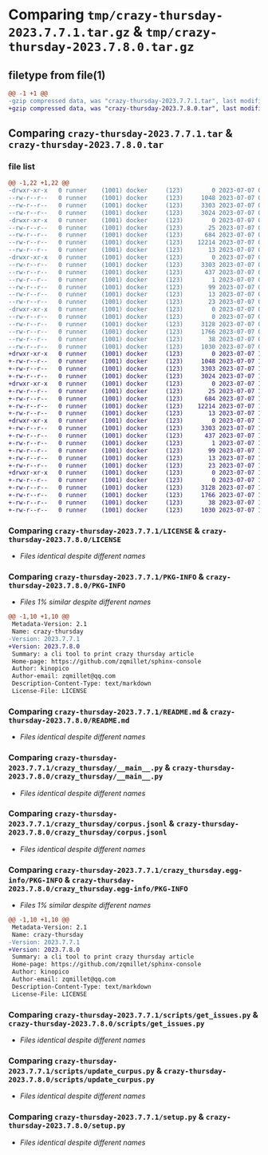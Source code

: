 # Comparing `tmp/crazy-thursday-2023.7.7.1.tar.gz` & `tmp/crazy-thursday-2023.7.8.0.tar.gz`

## filetype from file(1)

```diff
@@ -1 +1 @@
-gzip compressed data, was "crazy-thursday-2023.7.7.1.tar", last modified: Fri Jul  7 05:31:55 2023, max compression
+gzip compressed data, was "crazy-thursday-2023.7.8.0.tar", last modified: Fri Jul  7 17:30:55 2023, max compression
```

## Comparing `crazy-thursday-2023.7.7.1.tar` & `crazy-thursday-2023.7.8.0.tar`

### file list

```diff
@@ -1,22 +1,22 @@
-drwxr-xr-x   0 runner    (1001) docker     (123)        0 2023-07-07 05:31:55.990343 crazy-thursday-2023.7.7.1/
--rw-r--r--   0 runner    (1001) docker     (123)     1048 2023-07-07 05:31:42.000000 crazy-thursday-2023.7.7.1/LICENSE
--rw-r--r--   0 runner    (1001) docker     (123)     3303 2023-07-07 05:31:55.990343 crazy-thursday-2023.7.7.1/PKG-INFO
--rw-r--r--   0 runner    (1001) docker     (123)     3024 2023-07-07 05:31:42.000000 crazy-thursday-2023.7.7.1/README.md
-drwxr-xr-x   0 runner    (1001) docker     (123)        0 2023-07-07 05:31:55.990343 crazy-thursday-2023.7.7.1/crazy_thursday/
--rw-r--r--   0 runner    (1001) docker     (123)       25 2023-07-07 05:31:47.000000 crazy-thursday-2023.7.7.1/crazy_thursday/__init__.py
--rw-r--r--   0 runner    (1001) docker     (123)      684 2023-07-07 05:31:42.000000 crazy-thursday-2023.7.7.1/crazy_thursday/__main__.py
--rw-r--r--   0 runner    (1001) docker     (123)    12214 2023-07-07 05:31:47.000000 crazy-thursday-2023.7.7.1/crazy_thursday/corpus.jsonl
--rw-r--r--   0 runner    (1001) docker     (123)       13 2023-07-07 05:31:42.000000 crazy-thursday-2023.7.7.1/crazy_thursday/requirements.txt
-drwxr-xr-x   0 runner    (1001) docker     (123)        0 2023-07-07 05:31:55.990343 crazy-thursday-2023.7.7.1/crazy_thursday.egg-info/
--rw-r--r--   0 runner    (1001) docker     (123)     3303 2023-07-07 05:31:55.000000 crazy-thursday-2023.7.7.1/crazy_thursday.egg-info/PKG-INFO
--rw-r--r--   0 runner    (1001) docker     (123)      437 2023-07-07 05:31:55.000000 crazy-thursday-2023.7.7.1/crazy_thursday.egg-info/SOURCES.txt
--rw-r--r--   0 runner    (1001) docker     (123)        1 2023-07-07 05:31:55.000000 crazy-thursday-2023.7.7.1/crazy_thursday.egg-info/dependency_links.txt
--rw-r--r--   0 runner    (1001) docker     (123)       99 2023-07-07 05:31:55.000000 crazy-thursday-2023.7.7.1/crazy_thursday.egg-info/entry_points.txt
--rw-r--r--   0 runner    (1001) docker     (123)       13 2023-07-07 05:31:55.000000 crazy-thursday-2023.7.7.1/crazy_thursday.egg-info/requires.txt
--rw-r--r--   0 runner    (1001) docker     (123)       23 2023-07-07 05:31:55.000000 crazy-thursday-2023.7.7.1/crazy_thursday.egg-info/top_level.txt
-drwxr-xr-x   0 runner    (1001) docker     (123)        0 2023-07-07 05:31:55.990343 crazy-thursday-2023.7.7.1/scripts/
--rw-r--r--   0 runner    (1001) docker     (123)        0 2023-07-07 05:31:42.000000 crazy-thursday-2023.7.7.1/scripts/__init__.py
--rw-r--r--   0 runner    (1001) docker     (123)     3128 2023-07-07 05:31:42.000000 crazy-thursday-2023.7.7.1/scripts/get_issues.py
--rw-r--r--   0 runner    (1001) docker     (123)     1766 2023-07-07 05:31:42.000000 crazy-thursday-2023.7.7.1/scripts/update_curpus.py
--rw-r--r--   0 runner    (1001) docker     (123)       38 2023-07-07 05:31:55.990343 crazy-thursday-2023.7.7.1/setup.cfg
--rw-r--r--   0 runner    (1001) docker     (123)     1030 2023-07-07 05:31:42.000000 crazy-thursday-2023.7.7.1/setup.py
+drwxr-xr-x   0 runner    (1001) docker     (123)        0 2023-07-07 17:30:55.862444 crazy-thursday-2023.7.8.0/
+-rw-r--r--   0 runner    (1001) docker     (123)     1048 2023-07-07 17:30:40.000000 crazy-thursday-2023.7.8.0/LICENSE
+-rw-r--r--   0 runner    (1001) docker     (123)     3303 2023-07-07 17:30:55.862444 crazy-thursday-2023.7.8.0/PKG-INFO
+-rw-r--r--   0 runner    (1001) docker     (123)     3024 2023-07-07 17:30:40.000000 crazy-thursday-2023.7.8.0/README.md
+drwxr-xr-x   0 runner    (1001) docker     (123)        0 2023-07-07 17:30:55.858444 crazy-thursday-2023.7.8.0/crazy_thursday/
+-rw-r--r--   0 runner    (1001) docker     (123)       25 2023-07-07 17:30:46.000000 crazy-thursday-2023.7.8.0/crazy_thursday/__init__.py
+-rw-r--r--   0 runner    (1001) docker     (123)      684 2023-07-07 17:30:40.000000 crazy-thursday-2023.7.8.0/crazy_thursday/__main__.py
+-rw-r--r--   0 runner    (1001) docker     (123)    12214 2023-07-07 17:30:46.000000 crazy-thursday-2023.7.8.0/crazy_thursday/corpus.jsonl
+-rw-r--r--   0 runner    (1001) docker     (123)       13 2023-07-07 17:30:40.000000 crazy-thursday-2023.7.8.0/crazy_thursday/requirements.txt
+drwxr-xr-x   0 runner    (1001) docker     (123)        0 2023-07-07 17:30:55.858444 crazy-thursday-2023.7.8.0/crazy_thursday.egg-info/
+-rw-r--r--   0 runner    (1001) docker     (123)     3303 2023-07-07 17:30:55.000000 crazy-thursday-2023.7.8.0/crazy_thursday.egg-info/PKG-INFO
+-rw-r--r--   0 runner    (1001) docker     (123)      437 2023-07-07 17:30:55.000000 crazy-thursday-2023.7.8.0/crazy_thursday.egg-info/SOURCES.txt
+-rw-r--r--   0 runner    (1001) docker     (123)        1 2023-07-07 17:30:55.000000 crazy-thursday-2023.7.8.0/crazy_thursday.egg-info/dependency_links.txt
+-rw-r--r--   0 runner    (1001) docker     (123)       99 2023-07-07 17:30:55.000000 crazy-thursday-2023.7.8.0/crazy_thursday.egg-info/entry_points.txt
+-rw-r--r--   0 runner    (1001) docker     (123)       13 2023-07-07 17:30:55.000000 crazy-thursday-2023.7.8.0/crazy_thursday.egg-info/requires.txt
+-rw-r--r--   0 runner    (1001) docker     (123)       23 2023-07-07 17:30:55.000000 crazy-thursday-2023.7.8.0/crazy_thursday.egg-info/top_level.txt
+drwxr-xr-x   0 runner    (1001) docker     (123)        0 2023-07-07 17:30:55.858444 crazy-thursday-2023.7.8.0/scripts/
+-rw-r--r--   0 runner    (1001) docker     (123)        0 2023-07-07 17:30:40.000000 crazy-thursday-2023.7.8.0/scripts/__init__.py
+-rw-r--r--   0 runner    (1001) docker     (123)     3128 2023-07-07 17:30:40.000000 crazy-thursday-2023.7.8.0/scripts/get_issues.py
+-rw-r--r--   0 runner    (1001) docker     (123)     1766 2023-07-07 17:30:40.000000 crazy-thursday-2023.7.8.0/scripts/update_curpus.py
+-rw-r--r--   0 runner    (1001) docker     (123)       38 2023-07-07 17:30:55.862444 crazy-thursday-2023.7.8.0/setup.cfg
+-rw-r--r--   0 runner    (1001) docker     (123)     1030 2023-07-07 17:30:40.000000 crazy-thursday-2023.7.8.0/setup.py
```

### Comparing `crazy-thursday-2023.7.7.1/LICENSE` & `crazy-thursday-2023.7.8.0/LICENSE`

 * *Files identical despite different names*

### Comparing `crazy-thursday-2023.7.7.1/PKG-INFO` & `crazy-thursday-2023.7.8.0/PKG-INFO`

 * *Files 1% similar despite different names*

```diff
@@ -1,10 +1,10 @@
 Metadata-Version: 2.1
 Name: crazy-thursday
-Version: 2023.7.7.1
+Version: 2023.7.8.0
 Summary: a cli tool to print crazy thursday article
 Home-page: https://github.com/zqmillet/sphinx-console
 Author: kinopico
 Author-email: zqmillet@qq.com
 Description-Content-Type: text/markdown
 License-File: LICENSE
```

### Comparing `crazy-thursday-2023.7.7.1/README.md` & `crazy-thursday-2023.7.8.0/README.md`

 * *Files identical despite different names*

### Comparing `crazy-thursday-2023.7.7.1/crazy_thursday/__main__.py` & `crazy-thursday-2023.7.8.0/crazy_thursday/__main__.py`

 * *Files identical despite different names*

### Comparing `crazy-thursday-2023.7.7.1/crazy_thursday/corpus.jsonl` & `crazy-thursday-2023.7.8.0/crazy_thursday/corpus.jsonl`

 * *Files identical despite different names*

### Comparing `crazy-thursday-2023.7.7.1/crazy_thursday.egg-info/PKG-INFO` & `crazy-thursday-2023.7.8.0/crazy_thursday.egg-info/PKG-INFO`

 * *Files 1% similar despite different names*

```diff
@@ -1,10 +1,10 @@
 Metadata-Version: 2.1
 Name: crazy-thursday
-Version: 2023.7.7.1
+Version: 2023.7.8.0
 Summary: a cli tool to print crazy thursday article
 Home-page: https://github.com/zqmillet/sphinx-console
 Author: kinopico
 Author-email: zqmillet@qq.com
 Description-Content-Type: text/markdown
 License-File: LICENSE
```

### Comparing `crazy-thursday-2023.7.7.1/scripts/get_issues.py` & `crazy-thursday-2023.7.8.0/scripts/get_issues.py`

 * *Files identical despite different names*

### Comparing `crazy-thursday-2023.7.7.1/scripts/update_curpus.py` & `crazy-thursday-2023.7.8.0/scripts/update_curpus.py`

 * *Files identical despite different names*

### Comparing `crazy-thursday-2023.7.7.1/setup.py` & `crazy-thursday-2023.7.8.0/setup.py`

 * *Files identical despite different names*

